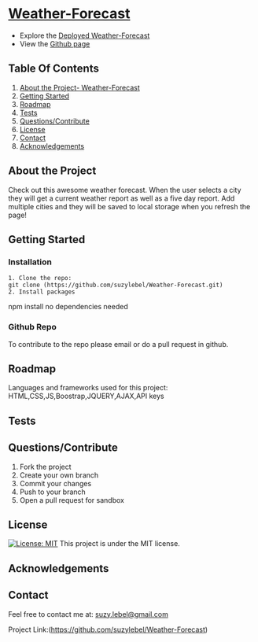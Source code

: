# [Weather-Forecast]()
  
* Explore the [Deployed Weather-Forecast](https://suzylebel.github.io/Weather-Forecast/)
* View the [Github page](https://github.com/suzylebel/Weather-Forecast)

## Table Of Contents
  1. [About the Project- Weather-Forecast](#About-the-Project)
  2. [Getting Started](#Getting-Started) 
  3. [Roadmap](#Roadmap)
  4. [Tests](#Tests)
  5. [Questions/Contribute](#Questions/Contribute) 
  6. [License](#License) 
  7. [Contact](#Contact)
  8. [Acknowledgements](#Acknowledgements)

## About the Project 

Check out this awesome weather forecast. When the user selects a city they will get a current weather report as well as a five day report. Add multiple cities and they will be saved to local storage when you refresh the page!

## Getting Started
 
  ### Installation 
    1. Clone the repo:
    git clone (https://github.com/suzylebel/Weather-Forecast.git) 
    2. Install packages 
   npm install no dependencies needed

  ### Github Repo

  To contribute to the repo please email or do a pull request in github.  


## Roadmap

Languages and frameworks used for this project: 
   HTML,CSS,JS,Boostrap,JQUERY,AJAX,API keys

## Tests
  
## Questions/Contribute 
1. Fork the project
2. Create your own branch 
3. Commit your changes 
4. Push to your branch 
5. Open a pull request for sandbox


## License

[![License: MIT](https://img.shields.io/badge/License-MIT-yellow.svg)](https://opensource.org/licenses/MIT)
   This project is under the MIT license.
 

## Acknowledgements

## Contact
Feel free to contact me at: suzy.lebel@gmail.com

Project Link:(https://github.com/suzylebel/Weather-Forecast)

  
  
  
